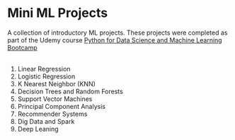 # Mini ML Projects<br>
A collection of introductory ML projects. These projects were completed as part of the Udemy course [Python for Data Science and Machine Learning Bootcamp](https://www.udemy.com/course/python-for-data-science-and-machine-learning-bootcamp/)<br><br>
1.	Linear Regression
2.	Logistic Regression
3.	K Nearest Neighbor (KNN)
4.	Decision Trees and Random Forests
5.	Support Vector Machines
6.	Principal Component Analysis
7.	Recommender Systems
8.	Dig Data and Spark
9.	Deep Leaning
